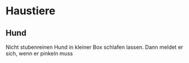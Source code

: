 # Haustiere

## Hund

Nicht stubenreinen Hund in kleiner Box schlafen lassen. Dann meldet er sich, wenn er pinkeln muss